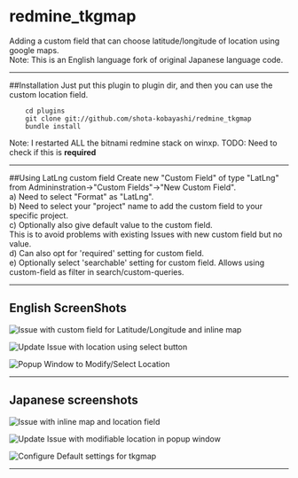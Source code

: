 # redmine_tkgmap  
Adding a custom field that can choose latitude/longitude of location using google maps.  
Note: This is an English language fork of original Japanese language code.  
  
----

##Installation
Just put this plugin to plugin dir, and then you can use the custom location field.


```
    cd plugins  
    git clone git://github.com/shota-kobayashi/redmine_tkgmap  
    bundle install  
```
Note: I restarted ALL the bitnami redmine stack on winxp.
TODO: Need to check if this is **required**  

----
##Using LatLng custom field
Create new "Custom Field" of type "LatLng" from Admininstration->"Custom Fields"->"New Custom Field".  
a) Need to select "Format" as "LatLng".  
b) Need to select your "project" name to add the custom field to your specific project.  
c) Optionally also give default value to the custom field.  
This is to avoid problems with existing Issues with new custom field but no value.  
d) Can also opt for 'required' setting for custom field.  
e) Optionally select 'searchable' setting for custom field. Allows using custom-field as filter in search/custom-queries.  

----
## English ScreenShots
![Issue with custom field for Latitude/Longitude and inline map](https://f.cloud.github.com/assets/445260/2414895/4c4e20b6-aaef-11e3-9af8-273f98b7051c.JPG)  
  
![Update Issue with location using select button](https://f.cloud.github.com/assets/445260/2414894/4c4b0368-aaef-11e3-82e2-5bc38fe30c1d.JPG)  
  
![Popup Window to Modify/Select Location](https://f.cloud.github.com/assets/445260/2418159/b6fa0a6c-ab38-11e3-99fd-2eafc193e021.JPG)  
  
----
## Japanese screenshots
![Issue with inline map and location field](https://cloud.githubusercontent.com/assets/379009/13290664/055d3d68-db58-11e5-9755-c13b58735aef.png)
  
![Update Issue with modifiable location in popup window](https://cloud.githubusercontent.com/assets/379009/13290670/0880728a-db58-11e5-8add-06822784361f.png)
  
![Configure Default settings for tkgmap](https://cloud.githubusercontent.com/assets/379009/13290675/0b8baa6c-db58-11e5-8258-b99f97c146d6.png)

  
----
